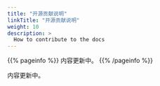 ```yaml
---
title: "开源贡献说明"
linkTitle: "开源贡献说明"
weight: 10
description: >
  How to contribute to the docs
---
```


{{% pageinfo %}}
内容更新中。
{{% /pageinfo %}}

内容更新中。